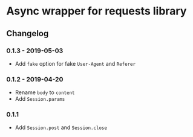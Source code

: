# Async wrapper for requests library

## Changelog

### 0.1.3 - 2019-05-03

- Add `fake` option for fake `User-Agent` and `Referer`

### 0.1.2 - 2019-04-20

- Rename `body` to `content`
- Add `Session.params`

### 0.1.1

- Add `Session.post` and `Session.close`
